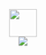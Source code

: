 <div align=center>
<img height="50px" src="https://media.giphy.com/media/4HF1V2u9Fl9I2UbjV5/giphy.gif" />
<!--   <img height="35px" src="https://media.giphy.com/media/IDKDA7Nx3X9t596Uyo/giphy.gif" /> -->
  <br/>
<img src="https://media.giphy.com/media/SKGo6OYe24EBG/giphy.gif" />
</div>
